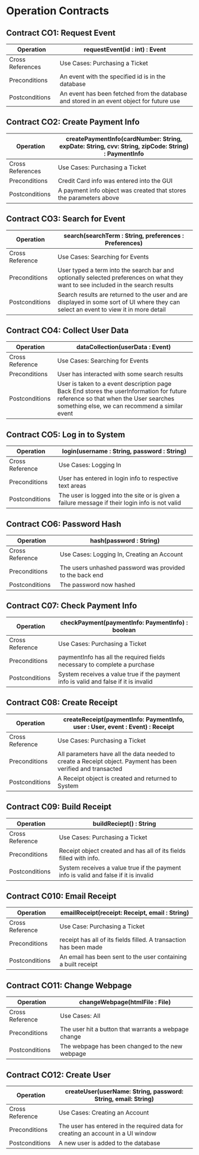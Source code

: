 # Operation Contracts


## Contract CO1: Request Event

| Operation        | requestEvent(id : int) : Event                                                           |
|------------------|------------------------------------------------------------------------------------------|
| Cross References | Use Cases: Purchasing a Ticket                                                           |
| Preconditions    | An event with the specified id is in the database                                        |
| Postconditions   | An event has been fetched from the database and stored in an event object for future use |

## Contract CO2: Create Payment Info
| Operation        | createPaymentInfo(cardNumber: String, expDate: String, cvv: String, zipCode: String) : PaymentInfo |
|------------------|----------------------------------------------------------------------------------------------------|
| Cross References | Use Cases: Purchasing a Ticket                                                                     |
| Preconditions    | Credit Card info was entered into the GUI                                                          |
| Postconditions   | A payment info object was created that stores the parameters above                                 |

## Contract CO3: Search for Event
| Operation       | search(searchTerm : String, preferences : Preferences)                                                                                |
|-----------------|---------------------------------------------------------------------------------------------------------------------------------------|
| Cross Reference | Use Cases: Searching for Events                                                                                                       |
| Preconditions   | User typed a term into the search bar and optionally selected preferences on what they want to see included in the search results     |
| Postconditions  | Search results are returned to the user and are displayed in some sort of UI where they can select an event to view it in more detail |

## Contract CO4: Collect User Data
| Operation       | dataCollection(userData : Event)                                                                                                                                                         |
|-----------------|------------------------------------------------------------------------------------------------------------------------------------------------------------------------------------------|
| Cross Reference | Use Cases: Searching for Events                                                                                                                                                          |
| Preconditions   | User has interacted with some search results                                                                                                                                             |
| Postconditions  | User is taken to a event description page <br/> Back End stores the userInformation for future reference so that when the User searches something else, we can recommend a similar event |

## Contract CO5: Log in to System
| Operation       | login(username : String, password : String)                                                     |
|-----------------|-------------------------------------------------------------------------------------------------|
| Cross Reference | Use Cases: Logging In                                                                           |
| Preconditions   | User has entered in login info to respective text areas                                         |
| Postconditions  | The user is logged into the site or is given a failure message if their login info is not valid |

## Contract CO6: Password Hash
| Operation       | hash(password : String)                                  |
|-----------------|----------------------------------------------------------|
| Cross Reference | Use Cases: Logging In, Creating an Account               |
| Preconditions   | The users unhashed password was provided to the back end |
| Postconditions  | The password now hashed                                  |

## Contract C07: Check Payment Info
| Operation       | checkPayment(paymentInfo: PaymentInfo) : boolean                                     |
|-----------------|--------------------------------------------------------------------------------------|
| Cross Reference | Use Cases: Purchasing a Ticket                                                       |
| Preconditions   | paymentInfo has all the required fields necessary to complete a purchase             |
| Postconditions  | System receives a value true if the payment info is valid and false if it is invalid |

## Contract C08: Create Receipt
| Operation       | createReceipt(paymentInfo: PaymentInfo, user : User, event : Event) : Receipt                                |
|-----------------|--------------------------------------------------------------------------------------------------------------|
| Cross Reference | Use Cases: Purchasing a Ticket                                                                               |
| Preconditions   | All parameters have all the data needed to create a Receipt object. Payment has been verified and transacted |
| Postconditions  | A Receipt object is created and returned to System                                                           |

## Contract C09: Build Receipt
| Operation       | buildReciept() : String                                                              |
|-----------------|--------------------------------------------------------------------------------------|
| Cross Reference | Use Cases: Purchasing a Ticket                                                       |
| Preconditions   | Receipt object created and has all of its fields filled with info.                   |
| Postconditions  | System receives a value true if the payment info is valid and false if it is invalid |

## Contract C010: Email Receipt
| Operation       | emailReceipt(receipt: Receipt, email : String)                    |
|-----------------|-------------------------------------------------------------------|
| Cross Reference | Use Case: Purchasing a Ticket                                     |
| Preconditions   | receipt has all of its fields filled. A transaction has been made |
| Postconditions  | An email has been sent to the user containing a built receipt     |

## Contract CO11: Change Webpage
| Operation       | changeWebpage(htmlFile : File)                       |
|-----------------|------------------------------------------------------|
| Cross Reference | Use Cases: All                                       |
| Preconditions   | The user hit a button that warrants a webpage change |
| Postconditions  | The webpage has been changed to the new webpage      |

## Contract CO12: Create User
| Operation       | createUser(userName: String, password: String, email: String)                    |
|-----------------|----------------------------------------------------------------------------------|
| Cross Reference | Use Cases: Creating an Account                                                   |
| Preconditions   | The user has entered in the required data for creating an account in a UI window |
| Postconditions  | A new user is added to the database                                              |
